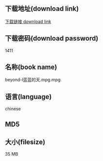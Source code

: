 ## 下载地址(download link)
[下载链接 download link](https://tutu365.netlify.app/?s=beyond-l%E8%93%9D%E8%93%9D%E7%9A%84%E5%A4%A9.mpg)

## 下载密码(download password)
1411

## 名称(book name)
beyond-l蓝蓝的天.mpg.mpg

## 语言(language)
chinese

## MD5


## 大小(filesize)
35 MB
